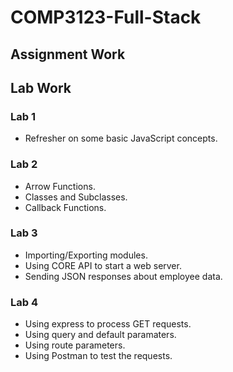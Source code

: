 # COMP3123-Full-Stack

## Assignment Work

## Lab Work

### Lab 1
- Refresher on some basic JavaScript concepts.

### Lab 2
- Arrow Functions.
- Classes and Subclasses.
- Callback Functions.

### Lab 3
- Importing/Exporting modules.
- Using CORE API to start a web server.
- Sending JSON responses about employee data.

### Lab 4
- Using express to process GET requests.
- Using query and default paramaters.
- Using route parameters.
- Using Postman to test the requests.
